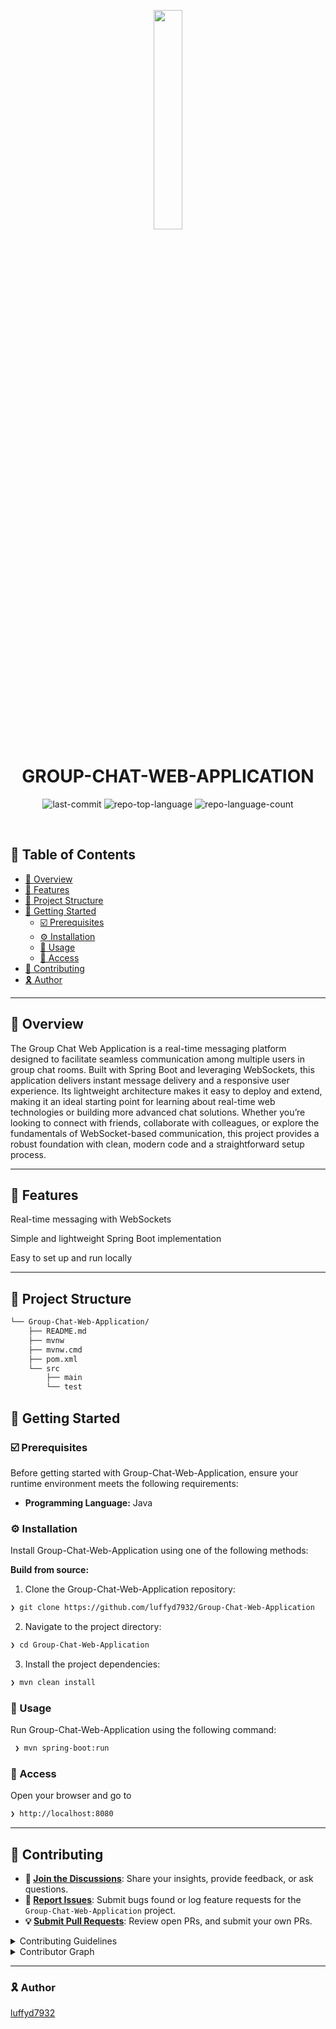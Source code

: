 <p align="center">
    <img src="[https://i.ibb.co/0RMFmHc/Z](https://ibb.co/0RMFmHcZ).png" width="30%">
</p>
<p align="center"><h1 align="center">GROUP-CHAT-WEB-APPLICATION</h1></p>

<p align="center">
	<img src="https://img.shields.io/github/last-commit/luffyd7932/Group-Chat-Web-Application?style=default&logo=git&logoColor=white&color=0080ff" alt="last-commit">
	<img src="https://img.shields.io/github/languages/top/luffyd7932/Group-Chat-Web-Application?style=default&color=0080ff" alt="repo-top-language">
	<img src="https://img.shields.io/github/languages/count/luffyd7932/Group-Chat-Web-Application?style=default&color=0080ff" alt="repo-language-count">
</p>
<p align="center"><!-- default option, no dependency badges. -->
</p>
<p align="center">
	<!-- default option, no dependency badges. -->
</p>
<br>

## 🔗 Table of Contents

- [📍 Overview](#-overview)
- [👾 Features](#-features)
- [📁 Project Structure](#-project-structure)
- [🚀 Getting Started](#-getting-started)
  - [☑️ Prerequisites](#-prerequisites)
  - [⚙️ Installation](#-installation)
  - [🤖 Usage](#🤖-usage)
  - [🧪 Access](#🧪-testing)
- [🔰 Contributing](#-contributing)
- [🎗 Author](#-license)

---

## 📍 Overview

The Group Chat Web Application is a real-time messaging platform designed to facilitate seamless communication among multiple users in group chat rooms. Built with Spring Boot and leveraging WebSockets, this application delivers instant message delivery and a responsive user experience. Its lightweight architecture makes it easy to deploy and extend, making it an ideal starting point for learning about real-time web technologies or building more advanced chat solutions.
Whether you’re looking to connect with friends, collaborate with colleagues, or explore the fundamentals of WebSocket-based communication, this project provides a robust foundation with clean, modern code and a straightforward setup process.

---

## 👾 Features
Real-time messaging with WebSockets

Simple and lightweight Spring Boot implementation

Easy to set up and run locally


---

## 📁 Project Structure

```sh
└── Group-Chat-Web-Application/
    ├── README.md
    ├── mvnw
    ├── mvnw.cmd
    ├── pom.xml
    └── src
        ├── main
        └── test
```

## 🚀 Getting Started

### ☑️ Prerequisites

Before getting started with Group-Chat-Web-Application, ensure your runtime environment meets the following requirements:

- **Programming Language:** Java


### ⚙️ Installation

Install Group-Chat-Web-Application using one of the following methods:

**Build from source:**

1. Clone the Group-Chat-Web-Application repository:
```sh
❯ git clone https://github.com/luffyd7932/Group-Chat-Web-Application
```

2. Navigate to the project directory:
```sh
❯ cd Group-Chat-Web-Application
```

3. Install the project dependencies:
```sh
❯ mvn clean install
```

### 🤖 Usage
Run Group-Chat-Web-Application using the following command:
```sh
 ❯ mvn spring-boot:run
```
### 🧪 Access
Open your browser and go to
```sh
❯ http://localhost:8080
```
---

## 🔰 Contributing

- **💬 [Join the Discussions](https://github.com/luffyd7932/Group-Chat-Web-Application/discussions)**: Share your insights, provide feedback, or ask questions.
- **🐛 [Report Issues](https://github.com/luffyd7932/Group-Chat-Web-Application/issues)**: Submit bugs found or log feature requests for the `Group-Chat-Web-Application` project.
- **💡 [Submit Pull Requests](https://github.com/luffyd7932/Group-Chat-Web-Application/blob/main/CONTRIBUTING.md)**: Review open PRs, and submit your own PRs.

<details closed>
<summary>Contributing Guidelines</summary>

1. **Fork the Repository**: Start by forking the project repository to your github account.
2. **Clone Locally**: Clone the forked repository to your local machine using a git client.
   ```sh
   git clone https://github.com/luffyd7932/Group-Chat-Web-Application
   ```
3. **Create a New Branch**: Always work on a new branch, giving it a descriptive name.
   ```sh
   git checkout -b new-feature-x
   ```
4. **Make Your Changes**: Develop and test your changes locally.
5. **Commit Your Changes**: Commit with a clear message describing your updates.
   ```sh
   git commit -m 'Implemented new feature x.'
   ```
6. **Push to github**: Push the changes to your forked repository.
   ```sh
   git push origin new-feature-x
   ```
7. **Submit a Pull Request**: Create a PR against the original project repository. Clearly describe the changes and their motivations.
8. **Review**: Once your PR is reviewed and approved, it will be merged into the main branch. Congratulations on your contribution!
</details>

<details closed>
<summary>Contributor Graph</summary>
<br>
<p align="left">
   <a href="https://github.com{/luffyd7932/Group-Chat-Web-Application/}graphs/contributors">
      <img src="https://contrib.rocks/image?repo=luffyd7932/Group-Chat-Web-Application">
   </a>
</p>
</details>

---

### 🎗 Author
[luffyd7932](https://github.com/luffyd7932)

